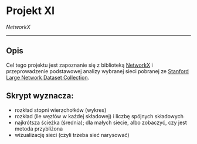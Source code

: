 # Projekt XI
*NetworkX*

---

## Opis

Cel tego projektu jest zapoznanie się z biblioteką [NetworkX](https://networkx.org/) i przeprowadzenie podstawowej analizy wybranej sieci pobranej ze [Stanford Large Network Dataset Collection](https://snap.stanford.edu/data/).

## Skrypt wyznacza:

- rozkład stopni wierzchołków (wykres)
- rozkład (ile węzłów w każdej składowej) i liczbę spójnych składowych
- najkrótsza ścieżka (średnia); dla małych siecie, albo zobaczyć, czy jest metoda przybliżona
- wizualizację sieci (czyli trzeba sieć narysować)


